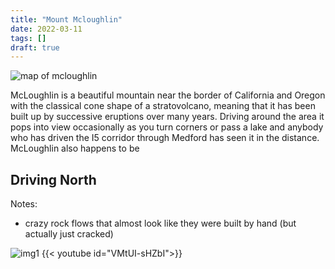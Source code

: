 ```yaml
---
title: "Mount Mcloughlin"
date: 2022-03-11
tags: []
draft: true
---
```


![map of mcloughlin](/static/maps/mcloughlin.png)

McLoughlin is a beautiful mountain near the border of California and Oregon with the classical cone shape of a stratovolcano, meaning that it has been built up by successive eruptions over many years. Driving around the area it pops into view occasionally as you turn corners or pass a lake and anybody who has driven the I5 corridor through Medford has seen it in the distance. McLoughlin also happens to be 

## Driving North

Notes:

- crazy rock flows that almost look like they were built by hand (but actually just cracked)

![img1](/static/lassen/IMG_0186.png)
{{< youtube id="VMtUI-sHZbI">}}<space>